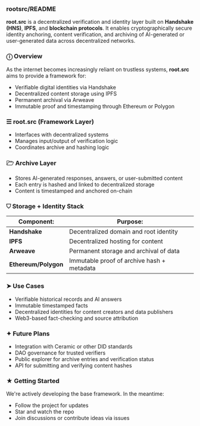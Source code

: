 ### rootsrc/README  

**root.src** is a decentralized verification and identity layer built on **Handshake (HNS)**, **IPFS**, and **blockchain protocols**. It enables cryptographically secure identity anchoring, content verification, and archiving of AI-generated or user-generated data across decentralized networks.

### ⓘ Overview
As the internet becomes increasingly reliant on trustless systems, **root.src** aims to provide a framework for:  

- Verifiable digital identities via Handshake
- Decentralized content storage using IPFS
- Permanent archival via Arweave
- Immutable proof and timestamping through Ethereum or Polygon

### ☰ root.src (Framework Layer)
- Interfaces with decentralized systems
- Manages input/output of verification logic
- Coordinates archive and hashing logic

### 🗁 Archive Layer
- Stores AI-generated responses, answers, or user-submitted content
- Each entry is hashed and linked to decentralized storage
- Content is timestamped and anchored on-chain

### ⛉ Storage + Identity Stack

| Component:        | Purpose:                                        |
|------------------|-------------------------------------------------|
| **Handshake**     | Decentralized domain and root identity         |
| **IPFS**          | Decentralized hosting for content              |
| **Arweave**       | Permanent storage and archival of data         |
| **Ethereum/Polygon** | Immutable proof of archive hash + metadata   |

### ➤ Use Cases

- Verifiable historical records and AI answers
- Immutable timestamped facts
- Decentralized identities for content creators and data publishers
- Web3-based fact-checking and source attribution

### ✦ Future Plans

- Integration with Ceramic or other DID standards
- DAO governance for trusted verifiers
- Public explorer for archive entries and verification status
- API for submitting and verifying content hashes

### ★ Getting Started

We're actively developing the base framework. In the meantime:    

- Follow the project for updates
- Star and watch the repo
- Join discussions or contribute ideas via issues
